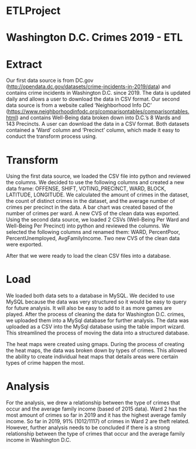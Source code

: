 # ETLProject

# Washington D.C. Crimes 2019 - ETL

# Extract

Our first data source is from DC.gov (http://opendata.dc.gov/datasets/crime-incidents-in-2019/data) and contains crime incidents in Washington D.C. since 2019. The data is updated daily and allows a user to download the data in CSV format. 
Our second data source is from a website called ‘Neighborhood Info DC’ (https://www.neighborhoodinfodc.org/comparisontables/comparisontables.html) and contains Well-Being data broken down into D.C.’s 8 Wards and 143 Precincts. A user can download the data in a CSV format. 
Both datasets contained a ‘Ward’ column and ‘Precinct’ column, which made it easy to conduct the transform process using. 

# Transform
Using the first data source, we loaded the CSV file into python and reviewed the columns. We decided to use the following columns and created a new data frame: OFFENSE, SHIFT, VOTING_PRECINCT, WARD, BLOCK, LATITUDE, LONGITUDE. We calculated the amount of crimes in the dataset, the count of distinct crimes in the dataset, and the average number of crimes per precinct in the data. A bar chart was created based of the number of crimes per ward. A new CVS of the clean data was exported. 
Using the second data source, we loaded 2 CSVs (Well-Being Per Ward and Well-Being Per Precinct) into python and reviewed the columns. We selected the following columns and renamed them: WARD, PercentPoor, PercentUnemployed, AvgFamilyIncome. Two new CVS of the clean data were exported.

After that we were ready to load the clean CSV files into a database.

# Load
We loaded both data sets to a database in MySQL. We decided to use MySQL because the data was very structured so it would be easy to query for future analysis. It will also be easy to add to it as more games are played.
After the process of cleaning the data for Washington D.C. crimes, we uploaded them into a MySql database for further analysis. The data was uploaded as a CSV into the MySql database using the table import wizard. This streamlined the process of moving the data into a structured database.

The heat maps were created using gmaps. During the process of creating the heat maps, the data was broken down by types of crimes. This allowed the ability to create individual heat maps that details areas were certain types of crime happen the most.

# Analysis
For the analysis, we drew a relationship between the type of crimes that occur and the average family income (based of 2015 data). Ward 2 has the most amount of crimes so far in 2019 and it has the highest average family income. So far in 2019, 91% (1012/1117) of crimes in Ward 2 are theft related. However, further analysis needs to be concluded if there is a strong relationship between the type of crimes that occur and the average family income in Washington D.C.    

